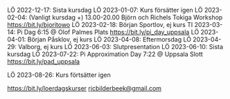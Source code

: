 LÖ 2022-12-17: Sista kursdag
LÖ 2023-01-07: Kurs försätter igen
LÖ 2023-02-04: (Vanligt kursdag +) 13.00-20.00
  Björn och Richels Tokiga Workshop
  <https://bit.ly/bjoritowo>
LÖ 2023-02-18: Början Sportlov, ej kurs
TI 2023-03-14: Pi Dag 6:15 @ Olof Palmes Plats
<https://bit.ly/pi_day_uppsala>
LÖ 2023-04-01: Början Påsklov, ej kurs
LÖ 2023-04-08: Eftermorsdag
LÖ 2023-04-29: Valborg, ej kurs
LÖ 2023-06-03: Slutpresentation
LÖ 2023-06-10: Sista kursdag
LÖ 2023-07-22: Pi Approximation Day 7:22 @ Uppsala Slott
<https://bit.ly/pad_uppsala>

LÖ 2023-08-26: Kurs förtsätter igen

<https://bit.ly/loerdagskurser>
<rjcbilderbeek@gmail.com>
